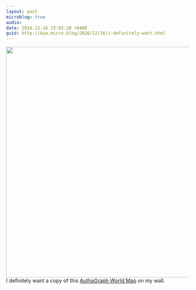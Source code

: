 ```yaml
---
layout: post
microblog: true
audio: 
date: 2016-12-16 23:03:10 +0400
guid: http://kaa.micro.blog/2016/12/16/i-definitely-want.html
---
```

<img src="https://www.kaa.bz/uploads/2018/11d2f25a31.jpg" alt="" width="840" height="630" class="alignnone size-full wp-image-32" /> I definitely want a copy of this <a href="http://www.authagraph.com/projects/description/%E3%80%90%E4%BD%9C%E5%93%81%E8%A7%A3%E8%AA%AC%E3%80%91%E8%A8%98%E4%BA%8B01/?lang=en">AuthaGraph World Map</a> on my wall.
